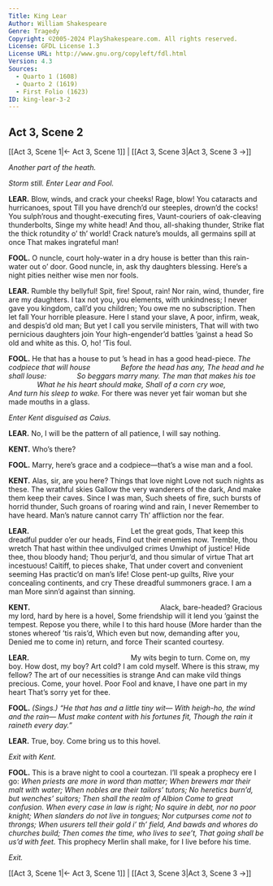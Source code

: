 ```yaml
---
Title: King Lear
Author: William Shakespeare
Genre: Tragedy
Copyright: ©2005-2024 PlayShakespeare.com. All rights reserved.
License: GFDL License 1.3
License URL: http://www.gnu.org/copyleft/fdl.html
Version: 4.3
Sources:
  - Quarto 1 (1608)
  - Quarto 2 (1619)
  - First Folio (1623)
ID: king-lear-3-2
---
```


## Act 3, Scene 2
[[Act 3, Scene 1|← Act 3, Scene 1]] | [[Act 3, Scene 3|Act 3, Scene 3 →]]

*Another part of the heath.*

*Storm still. Enter Lear and Fool.*

**LEAR.**
Blow, winds, and crack your cheeks! Rage, blow!
You cataracts and hurricanoes, spout
Till you have drench’d our steeples, drown’d the cocks!
You sulph’rous and thought-executing fires,
Vaunt-couriers of oak-cleaving thunderbolts,
Singe my white head! And thou, all-shaking thunder,
Strike flat the thick rotundity o’ th’ world!
Crack nature’s moulds, all germains spill at once
That makes ingrateful man!

**FOOL.**
O nuncle, court holy-water in a dry house is better than this rain-water out o’ door. Good nuncle, in, ask thy daughters blessing. Here’s a night pities neither wise men nor fools.

**LEAR.**
Rumble thy bellyful! Spit, fire! Spout, rain!
Nor rain, wind, thunder, fire are my daughters.
I tax not you, you elements, with unkindness;
I never gave you kingdom, call’d you children;
You owe me no subscription. Then let fall
Your horrible pleasure. Here I stand your slave,
A poor, infirm, weak, and despis’d old man;
But yet I call you servile ministers,
That will with two pernicious daughters join
Your high-engender’d battles ’gainst a head
So old and white as this. O, ho! ’Tis foul.

**FOOL.**
He that has a house to put ’s head in has a good head-piece.
*The codpiece that will house*
    *Before the head has any,*
*The head and he shall louse:*
    *So beggars marry many.*
*The man that makes his toe*
    *What he his heart should make,*
*Shall of a corn cry woe,*
    *And turn his sleep to wake.*
For there was never yet fair woman but she made mouths in a glass.

*Enter Kent disguised as Caius.*

**LEAR.**
No, I will be the pattern of all patience, I will say nothing.

**KENT.**
Who’s there?

**FOOL.**
Marry, here’s grace and a codpiece—that’s a wise man and a fool.

**KENT.**
Alas, sir, are you here? Things that love night
Love not such nights as these. The wrathful skies
Gallow the very wanderers of the dark,
And make them keep their caves. Since I was man,
Such sheets of fire, such bursts of horrid thunder,
Such groans of roaring wind and rain, I never
Remember to have heard. Man’s nature cannot carry
Th’ affliction nor the fear.

**LEAR.**
              Let the great gods,
That keep this dreadful pudder o’er our heads,
Find out their enemies now. Tremble, thou wretch
That hast within thee undivulged crimes
Unwhipt of justice! Hide thee, thou bloody hand;
Thou perjur’d, and thou simular of virtue
That art incestuous! Caitiff, to pieces shake,
That under covert and convenient seeming
Has practic’d on man’s life! Close pent-up guilts,
Rive your concealing continents, and cry
These dreadful summoners grace. I am a man
More sinn’d against than sinning.

**KENT.**
                  Alack, bare-headed?
Gracious my lord, hard by here is a hovel,
Some friendship will it lend you ’gainst the tempest.
Repose you there, while I to this hard house
(More harder than the stones whereof ’tis rais’d,
Which even but now, demanding after you,
Denied me to come in) return, and force
Their scanted courtesy.

**LEAR.**
              My wits begin to turn.
Come on, my boy. How dost, my boy? Art cold?
I am cold myself. Where is this straw, my fellow?
The art of our necessities is strange
And can make vild things precious. Come, your hovel.
Poor Fool and knave, I have one part in my heart
That’s sorry yet for thee.

**FOOL.**
*(Sings.)*
*“He that has and a little tiny wit⁠—*
*With heigh-ho, the wind and the rain⁠—*
*Must make content with his fortunes fit,*
*Though the rain it raineth every day.”*

**LEAR.**
True, boy. Come bring us to this hovel.

*Exit with Kent.*

**FOOL.**
This is a brave night to cool a courtezan. I’ll speak a prophecy ere I go:
*When priests are more in word than matter;*
*When brewers mar their malt with water;*
*When nobles are their tailors’ tutors;*
*No heretics burn’d, but wenches’ suitors;*
*Then shall the realm of Albion*
*Come to great confusion.*
*When every case in law is right;*
*No squire in debt, nor no poor knight;*
*When slanders do not live in tongues;*
*Nor cutpurses come not to throngs;*
*When usurers tell their gold i’ th’ field,*
*And bawds and whores do churches build;*
*Then comes the time, who lives to see’t,*
*That going shall be us’d with feet.*
This prophecy Merlin shall make, for I live before his time.

*Exit.*

[[Act 3, Scene 1|← Act 3, Scene 1]] | [[Act 3, Scene 3|Act 3, Scene 3 →]]